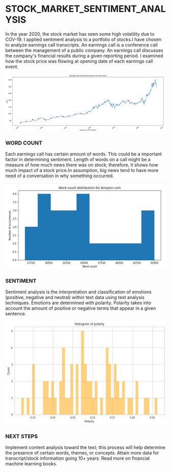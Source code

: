 # STOCK_MARKET_SENTIMENT_ANALYSIS
In the year 2020, the stock market has seen some high volatility due to COV-19. I applied sentiment analysis to a portfolio of stocks.I have chosen to analyze earnings call transcripts. An earnings call is a conference call between the management of a public company. An earnings call discusses the company's financial results during a given reporting period. I examined how the stock price was flowing at opening date of each earnings call event.

![alt text](https://github.com/ehi58/STOCK_MARKET_SENTIMENT_ANALYSIS/blob/master/img/stock_price_amazon.png)

### WORD COUNT
Each earnings call has certain amount of words. This could be a important factor in determining sentiment. Length of words on a call might be a measure of how much news there was on stock; therefore, it shows how much impact of a stock price.In assumption, big news tend to have more need of a conversation in why something occurred. 

![alt text](https://raw.githubusercontent.com/ehi58/STOCK_MARKET_SENTIMENT_ANALYSIS/master/img/word_count_amazon.png)

### SENTIMENT
Sentiment analysis is the interpretation and classification of emotions (positive, negative and neutral) within text data using text analysis techniques. Emotions are determined with polarity. Polarity takes into account the amount of positive or negative terms that appear in a given sentence.

![alt text](https://raw.githubusercontent.com/ehi58/STOCK_MARKET_SENTIMENT_ANALYSIS/master/img/polarity.png)

### NEXT STEPS

Implement content analysis toward the text; this process will help determine the presence of certain words, themes, or concepts.
Attain more data for transcript/stock information going 10+ years.
Read more on financial machine learning books.
